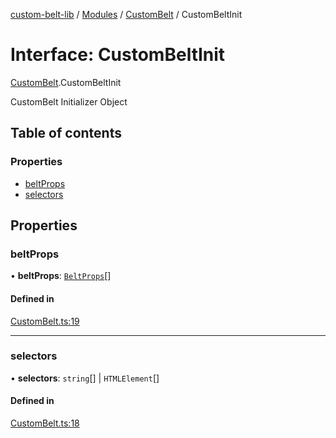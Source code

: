 [custom-belt-lib](../README.md) / [Modules](../modules.md) / [CustomBelt](../modules/CustomBelt.md) / CustomBeltInit

# Interface: CustomBeltInit

[CustomBelt](../modules/CustomBelt.md).CustomBeltInit

CustomBelt Initializer Object

## Table of contents

### Properties

- [beltProps](CustomBelt.CustomBeltInit.md#beltprops)
- [selectors](CustomBelt.CustomBeltInit.md#selectors)

## Properties

### beltProps

• **beltProps**: [`BeltProps`](Belt.BeltProps.md)[]

#### Defined in

[CustomBelt.ts:19](https://github.com/jeffholst/custom-belt/blob/f2fe97c/packages/custom-belt-lib/src/CustomBelt.ts#L19)

___

### selectors

• **selectors**: `string`[] \| `HTMLElement`[]

#### Defined in

[CustomBelt.ts:18](https://github.com/jeffholst/custom-belt/blob/f2fe97c/packages/custom-belt-lib/src/CustomBelt.ts#L18)
